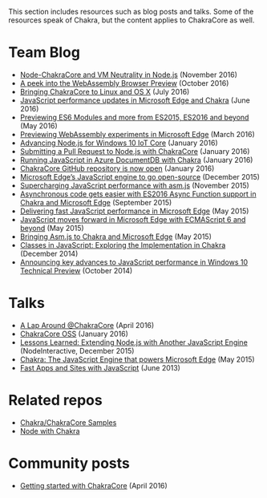 This section includes resources such as blog posts and talks. Some of the resources speak of Chakra, but the content applies to ChakraCore as well. 

# Team Blog

* [Node-ChakraCore and VM Neutrality in Node.js](https://blogs.windows.com/msedgedev/2016/11/29/node-chakracore-vm-neutrality/#zIEZw9H5IXmYXjQ1.97) (November 2016)
* [A peek into the WebAssembly Browser Preview](https://blogs.windows.com/msedgedev/2016/10/31/webassembly-browser-preview/) (October 2016)
* [Bringing ChakraCore to Linux and OS X](https://blogs.windows.com/msedgedev/2016/07/27/chakracore-on-linux-osx/#hCbe1e2pHPyglbbB.97) (July 2016)
* [JavaScript performance updates in Microsoft Edge and Chakra](https://blogs.windows.com/msedgedev/2016/06/22/javascript-performance-updates-anniversary-update/) (June 2016) 
* [Previewing ES6 Modules and more from ES2015, ES2016 and beyond](https://blogs.windows.com/msedgedev/2016/05/17/es6-modules-and-beyond/) (May 2016)
* [Previewing WebAssembly experiments in Microsoft Edge](https://blogs.windows.com/msedgedev/2016/03/15/previewing-webassembly-experiments/) (March 2016) 
* [Advancing Node.js for Windows 10 IoT Core](https://blogs.windows.com/buildingapps/2016/01/20/advancing-node-js-for-windows-10-iot-core/) (January 2016)
* [Submitting a Pull Request to Node.js with ChakraCore](https://blogs.windows.com/msedgedev/2016/01/19/nodejs-chakracore-mainline/) (January 2016)
* [Running JavaScript in Azure DocumentDB with Chakra](https://azure.microsoft.com/en-us/blog/the-road-ahead-for-azure-documentdb-with-chakracore/) (January 2016)
* [ChakraCore GitHub repository is now open](https://blogs.windows.com/msedgedev/2016/01/13/chakracore-now-open/) (January 2016)
* [Microsoft Edge’s JavaScript engine to go open-source](https://blogs.windows.com/msedgedev/2015/12/05/open-source-chakra-core/) (December 2015)
* [Supercharging JavaScript performance with asm.js](http://blogs.windows.com/msedgedev/2015/11/10/supercharging-javascript-performance-with-asm-js/) (November 2015)
* [Asynchronous code gets easier with ES2016 Async Function support in Chakra and Microsoft Edge](http://blogs.windows.com/msedgedev/2015/09/30/asynchronous-code-gets-easier-with-es2016-async-function-support-in-chakra-and-microsoft-edge/) (September 2015)
* [Delivering fast JavaScript performance in Microsoft Edge](http://blogs.windows.com/msedgedev/2015/05/20/delivering-fast-javascript-performance-in-microsoft-edge/) (May 2015)
* [JavaScript moves forward in Microsoft Edge with ECMAScript 6 and beyond](http://blogs.windows.com/msedgedev/2015/05/12/javascript-moves-forward-in-microsoft-edge-with-ecmascript-6-and-beyond/) (May 2015)
* [Bringing Asm.js to Chakra and Microsoft Edge](http://blogs.windows.com/msedgedev/2015/05/07/bringing-asm-js-to-chakra-microsoft-edge/) (May 2015)
* [Classes in JavaScript: Exploring the Implementation in Chakra](http://blogs.msdn.com/b/ie/archive/2014/12/15/classes-in-javascript-exploring-the-implementation-in-chakra.aspx) (December 2014)
* [Announcing key advances to JavaScript performance in Windows 10 Technical Preview](http://blogs.msdn.com/b/ie/archive/2014/10/09/announcing-key-advances-to-javascript-performance-in-windows-10-technical-preview.aspx) (October 2014)

# Talks

* [A Lap Around @ChakraCore](https://channel9.msdn.com/Events/WebPlatformSummit/edgesummit2016/ES1609) (April 2016)
* [ChakraCore OSS](https://www.youtube.com/watch?v=1bfDB3YPHFI&feature=youtu.be) (January 2016)
* [Lessons Learned: Extending Node.js with Another JavaScript Engine](https://www.youtube.com/watch?v=Zbc3SwMDWf0) (NodeInteractive, December 2015)
* [Chakra: The JavaScript Engine that powers Microsoft Edge](https://channel9.msdn.com/Events/WebPlatformSummit/2015/Chakra-The-JavaScript-Engine-that-powers-Microsoft-Edge) (May 2015)
* [Fast Apps and Sites with JavaScript](https://channel9.msdn.com/Events/Build/2013/4-313) (June 2013)

# Related repos

* [Chakra/ChakraCore Samples](https://github.com/Microsoft/Chakra-Samples)
* [Node with Chakra](https://github.com/Microsoft/node)

# Community posts

* [Getting started with ChakraCore](http://eclipsesource.com/blogs/2016/04/06/getting-started-with-microsoft-chakracore/) (April 2016)